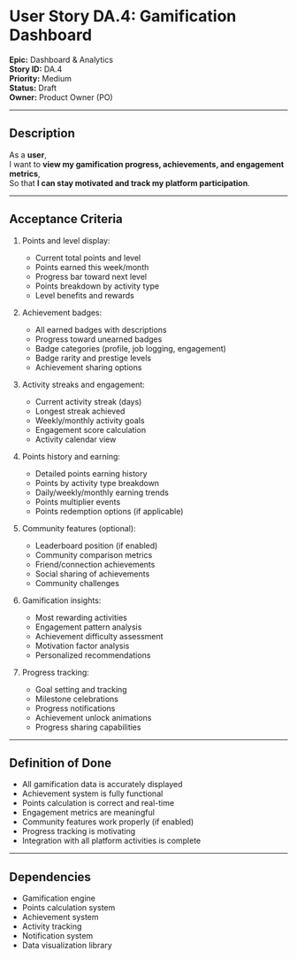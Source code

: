 # User Story DA.4: Gamification Dashboard

**Epic:** Dashboard & Analytics  
**Story ID:** DA.4  
**Priority:** Medium  
**Status:** Draft  
**Owner:** Product Owner (PO)

---

## Description

As a **user**,  
I want to **view my gamification progress, achievements, and engagement metrics**,  
So that **I can stay motivated and track my platform participation**.

---

## Acceptance Criteria

1. Points and level display:
   - Current total points and level
   - Points earned this week/month
   - Progress bar toward next level
   - Points breakdown by activity type
   - Level benefits and rewards

2. Achievement badges:
   - All earned badges with descriptions
   - Progress toward unearned badges
   - Badge categories (profile, job logging, engagement)
   - Badge rarity and prestige levels
   - Achievement sharing options

3. Activity streaks and engagement:
   - Current activity streak (days)
   - Longest streak achieved
   - Weekly/monthly activity goals
   - Engagement score calculation
   - Activity calendar view

4. Points history and earning:
   - Detailed points earning history
   - Points by activity type breakdown
   - Daily/weekly/monthly earning trends
   - Points multiplier events
   - Points redemption options (if applicable)

5. Community features (optional):
   - Leaderboard position (if enabled)
   - Community comparison metrics
   - Friend/connection achievements
   - Social sharing of achievements
   - Community challenges

6. Gamification insights:
   - Most rewarding activities
   - Engagement pattern analysis
   - Achievement difficulty assessment
   - Motivation factor analysis
   - Personalized recommendations

7. Progress tracking:
   - Goal setting and tracking
   - Milestone celebrations
   - Progress notifications
   - Achievement unlock animations
   - Progress sharing capabilities

---

## Definition of Done

- All gamification data is accurately displayed
- Achievement system is fully functional
- Points calculation is correct and real-time
- Engagement metrics are meaningful
- Community features work properly (if enabled)
- Progress tracking is motivating
- Integration with all platform activities is complete

---

## Dependencies

- Gamification engine
- Points calculation system
- Achievement system
- Activity tracking
- Notification system
- Data visualization library 